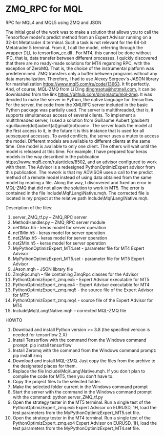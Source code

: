 # ZMQ_RPC for MQL
RPC for MQL4 and MQL5 using ZMQ and JSON

The initial goal of the work was to make a solution that allows you to call the Tensorflow model's predict method from an Expert Advisor running on a 32-bit Metatrader 4 terminal. Such a task is not relevant for the 64-bit Metatrader 5 terminal. From it, I call the model, referring through the wrapper DLL to tensorflow_сс.dll . For MT4, this cannot be done without IPC, that is, data transfer between different processes. I quickly discovered that there are no ready-made solutions for MT4 regarding RPC, with the exception of ZeroMQ. That is, the choice of the instrumental platform was predetermined. ZMQ transfers only a buffer between programs without any data marshalization. Therefore, I had to use Alexey Sergeev's JASON library for marshalization https://www.mql5.com/ru/code/13663. It fit perfectly. And, of course, MQL-ZMQ from Li Ding dingmaotu@hotmail.com, it can be downloaded from the link https://github.com/dingmaotu/mql-zmq. It was decided to make the server in Python, the native language for Tensorflow. For the server, the code from the XMLRPC server included in the basic Python package was partially used. The server is multithreaded, that is, it supports simultaneous access of several clients. To implement a multithreaded server, I used a solution from Guillaume Aubert (gaubert) <guillaume(dot)aubert(at)gmail(dot)com>. The server loads the model at the first access to it, in the future it is this instance that is used for all subsequent accesses. To avoid conflicts, the server uses a mutex to access the model. Different models are available to different clients at the same time. One model is available to only one client. The others will wait until the model is released at this time.
For example, I have prepared four keras models in the way described in the publication https://www.mql5.com/ru/articles/8502, and an advisor configured to work with them. The Advisor is a redesigned PythonOptimizExpert advisor from this publication. The rework is that my ADVISOR uses a call to the predict method of a remote model instead of using data obtained from the same model by reading a file.
Along the way, I discovered and fixed an error in MQL-ZMQ that did not allow the solution to work in MT5. The error is contained in the file Include\Mql\Lang\Native.mqh. The corrected file is located in my project at the relative path Include\Mql\Lang\Native.mqh.

Description of the files:
1.  server_ZMQ_tf.py – ZMQ_RPC server
2.  MethodHandler.py – ZMQ_RPC server module
3.  net1Max.h5 - keras model for server operation
4.  net1Min.h5 - keras model for server operation
5.  net2Max.h5 - keras model for server operation
6.  net2Min.h5 - keras model for server operation
7.  MyPythonOptimizExpert_MT4.set - parameter file for MT4 Expert Advisor
8.  MyPythonOptimizExpert_MT5.set - parameter file for MT5 Expert Advisor
9.  JAson.mqh - JSON library file
10.  ZmqRpc.mqh – file containing ZmqRpc classes for the Advisor
11. PythonOptimizExpert_zmq.ex5 - Expert Advisor executable for MT5
12. PythonOptimizExpert_zmq.ex4 - Expert Advisor executable for MT4
13. PythonOptimizExpert_zmq.mq5 - the source file of the Expert Advisor for MT5
14. PythonOptimizExpert_zmq.mq4 - source file of the Expert Advisor for MT4
14. Include\Mql\Lang\Native.mqh – corrected MQL-ZMQ file

HOWTO
1. Download and install Python version >= 3.8 (the specified version is needed for tensorflow 2.X)
2. Install Tensorflow with the command from the Windows command prompt: pip install tensorflow 
3. Install Zeromq with the command from the Windows command prompt: pip install zmq
4. Download and install MQL-ZMQ. Just copy the files from the archive to the designated places for them.
5. Replace the file Include\Mql\Lang\Native.mqh. If you don't plan to compile the code for MT5, then you don't have to.
6. Copy the project files to the selected folder.
7. Make the selected folder current in the Windows command prompt
8. Start the server with the command in the Windows command prompt with the command: python server_ZMQ_tf.py
9. Open the strategy tester in the MT5 terminal. Run a single test of the PythonOptimizExpert_zmq.ex5 Expert Advisor on EURUSD, 1H, load the test parameters from the MyPythonOptimizExpert_MT5.set file. 
10. Open the strategy tester in the MT4 terminal. Run a single test of the PythonOptimizExpert_zmq.ex4 Expert Advisor on EURUSD, 1H, load the test parameters from the MyPythonOptimizExpert_MT4.set file.
